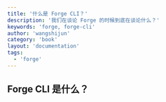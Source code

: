 ```yaml
---
title: '什么是 Forge CLI？'
description: '我们在谈论 Forge 的时候到底在谈论什么？'
keywords: 'forge, forge-cli'
author: 'wangshijun'
category: 'book'
layout: 'documentation'
tags:
  - 'forge'
---
```


## Forge CLI 是什么？
